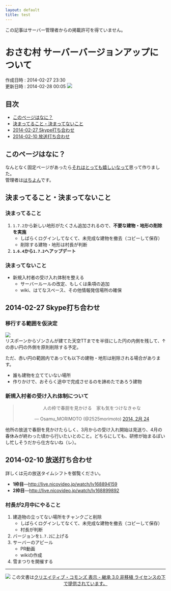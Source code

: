 ```yaml
---
layout: default
title: test
---
```


<alert class="error">この記事はサーバー管理者からの掲載許可を得ていません。</alert>
# おさむ村 サーバーバージョンアップについて
作成日時 : 2014-02-27 23:30  
更新日時 : 2014-02-28 00:05
[![](https://farm3.staticflickr.com/2847/12815247423_eeeac4f60c_c.jpg)](http://www.flickr.com/photos/s083027/12815247423/)

## <a id="index">目次</a>

- [このページはなに？](#section0)
- [決まってること・決まってないこと](#section1)
- [2014-02-27 Skype打ち合わせ](#section2)
- [2014-02-10 放送打ち合わせ](#section3)

## <a id="section0">このページはなに？</a>
なんとなく固定ページがあったら[それはとっても嬉しいなって](http://dic.nicovideo.jp/a/それはとっても嬉しいなって)思って作りました。  
管理者は[はちよん](http://twitter.com/84____)です。

## <a id="section1">決まってること・決まってないこと</a>
### 決まってること

1. `1.7.2`から新しい地形がたくさん追加されるので、**不要な建物・地形の削除を実施**
    * しばらくログインしてなくて、未完成な建物を撤去（コピーして保存）
    * 削除する建物・地形は村長が判断
2. **`1.6.4`から`1.7.2`へアップデート**  

### 決まってないこと

- 新規入村者の受け入れ体制を整える
    - サーバールールの改定、もしくは条項の追加
    - wiki、はてなスペース、その他情報発信場所の確保



## <a id="section2">2014-02-27 Skype打ち合わせ</a>
### 移行する範囲を仮決定
[![](https://c2.staticflickr.com/4/3737/12815061544_1e9b5d4c85_c.jpg)](http://www.flickr.com/photos/s083027/12815061544/)  
リスポーンからゾンさんが建てた天空TTまでを半径にした円の内側を残して、↑の赤い円の外側を原則削除する予定。

ただ、赤い円の範囲内であっても以下の建物・地形は削除される場合があります。

- 誰も建物を立てていない場所
- 作りかけで、おそらく途中で完成させるのを諦めたであろう建物

### 新規入村者の受け入れ体制について
<center><blockquote class="twitter-tweet" lang="ja"><p>人の枠で春厨を見かける　家も気をつけなきゃな</p>&mdash; Osamu_MORIMOTO (@2525morimoto) <a href="https://twitter.com/2525morimoto/statuses/438004746280910848">2014, 2月 24</a></blockquote>
<script async src="//platform.twitter.com/widgets.js" charset="utf-8"></script></center>

他所の放送で春厨を見かけたらしく、3月からの受け入れ開始は見送り、4月の春休みが終わった頃から行いたいとのこと。どちらにしても、研修が始まるぽいし忙しそうだから仕方ないね（レ）。

## <a id="section3">2014-02-10 放送打ち合わせ</a>
詳しくは元の放送タイムシフトを御覧ください。

- **1枠目**―<http://live.nicovideo.jp/watch/lv168894159>
- **2枠目**―<http://live.nicovideo.jp/watch/lv168899892>

### 村長が2月中にやること

1. 建造物の立ってない場所をチャンクごと削除  
    * しばらくログインしてなくて、未完成な建物を撤去（コピーして保存）  
    * 村長が判断  
2. バージョンを`1.7.2`に上げる  
3. サーバーのアピール  
    * PR動画  
    * wikiの作成  
4. 雪まつりを開催する  

---

<center><a href="http://creativecommons.org/licenses/by-sa/3.0/deed.ja"><img src="http://i.creativecommons.org/l/by-sa/3.0/88x31.png"></a>
この文書は<a href="http://creativecommons.org/licenses/by-sa/3.0/deed.ja">クリエイティブ・コモンズ 表示 - 継承 3.0 非移植 ライセンスの下で提供されています。</a></center>
